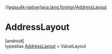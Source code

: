 //[wgpu4k-native](../../../index.md)/[java.lang.foreign](../index.md)/[AddressLayout](index.md)

# AddressLayout

[android]\
typealias [AddressLayout](index.md) = ValueLayout